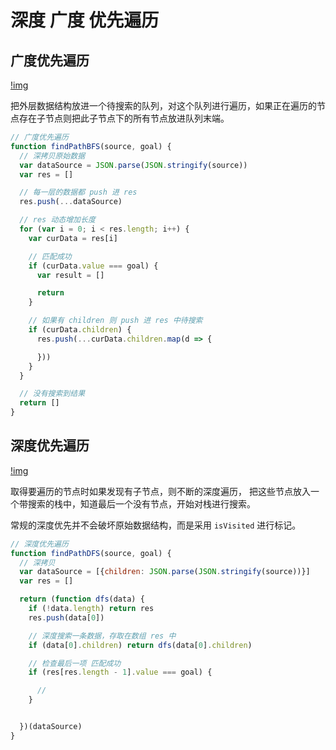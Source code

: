 # 深度 广度 优先遍历

## 广度优先遍历
[!img](http://7xlivs.com1.z0.glb.clouddn.com/2017/05/09/%E5%B9%BF%E5%BA%A6%E4%B8%8E%E6%B7%B1%E5%BA%A6%E4%BC%98%E5%85%88%E9%81%8D%E5%8E%86/bfs.png)

把外层数据结构放进一个待搜索的队列，对这个队列进行遍历，如果正在遍历的节点存在子节点则把此子节点下的所有节点放进队列末端。

```js
// 广度优先遍历
function findPathBFS(source, goal) {
  // 深拷贝原始数据
  var dataSource = JSON.parse(JSON.stringify(source))
  var res = []

  // 每一层的数据都 push 进 res
  res.push(...dataSource)

  // res 动态增加长度
  for (var i = 0; i < res.length; i++) {
    var curData = res[i]

    // 匹配成功
    if (curData.value === goal) {
      var result = []

      return
    }

    // 如果有 children 则 push 进 res 中待搜索
    if (curData.children) {
      res.push(...curData.children.map(d => {

      }))
    }
  }

  // 没有搜索到结果
  return []
}
```


## 深度优先遍历

[!img](http://7xlivs.com1.z0.glb.clouddn.com/2017/05/09/%E5%B9%BF%E5%BA%A6%E4%B8%8E%E6%B7%B1%E5%BA%A6%E4%BC%98%E5%85%88%E9%81%8D%E5%8E%86/dfs.png)

取得要遍历的节点时如果发现有子节点，则不断的深度遍历，
把这些节点放入一个带搜索的栈中，知道最后一个没有节点，开始对栈进行搜索。

常规的深度优先并不会破坏原始数据结构，而是采用 `isVisited` 进行标记。

```js
// 深度优先遍历
function findPathDFS(source, goal) {
  // 深拷贝
  var dataSource = [{children: JSON.parse(JSON.stringify(source))}]
  var res = []

  return (function dfs(data) {
    if (!data.length) return res
    res.push(data[0])

    // 深度搜索一条数据，存取在数组 res 中
    if (data[0].children) return dfs(data[0].children)

    // 检查最后一项 匹配成功
    if (res[res.length - 1].value === goal) {

      // 
    }


  })(dataSource)
}
```

